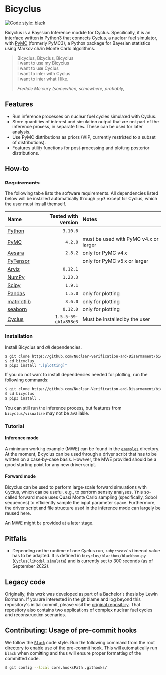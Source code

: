 # Bicyclus
[![Code style: black](https://img.shields.io/badge/code%20style-black-000000.svg)](https://github.com/psf/black)

Bicyclus is a Bayesian Inference module for Cyclus.
Specifically, it is an interface written in Python3 that connects
[Cyclus](https://fuelcycle.org/), a nuclear fuel simulator, with
[PyMC](https://www.pymc.io/) (formerly PyMC3), a Python package for
Bayesian statistics using Markov chain Monte Carlo algorithms.

> Bicyclus, Bicyclus, Bicyclus  
> I want to use my Bicyclus  
> I want to use Cyclus  
> I want to infer with Cyclus  
> I want to infer what I like.  
>
> _Freddie Mercury (somewhen, somewhere, probably)_

## Features
- Run inference processes on nuclear fuel cycles simulated with Cyclus.
- Store quantities of interest and simulation output that are not part of the
  inference process, in separate files.
  These can be used for later analysis.
- Use PyMC distributions as priors (WIP, currently restricted to a subset of
  distributions).
- Features utility functions for post-processing and plotting posterior
  distributions.

## How-to
### Requirements
The following table lists the software requirements.
All dependencies listed below will be installed automatically through `pip3`
except for Cyclus, which the user must install themself.

| Name | Tested with version | Notes |
|:-----|---:|:---|
| [Python](https://www.python.org/) | `3.10.6` | |
| [PyMC](https://www.pymc.io/welcome.html) | `4.2.0` | must be used with PyMC v4.x or larger |
| [Aesara](https://aesara.readthedocs.io/en/latest/) | `2.8.2` | only for PyMC v4.x |
| [PyTensor](https://pytensor.readthedocs.io/en/latest/) | | only for PyMC v5.x or larger |
| [Arviz](https://python.arviz.org/en/latest/index.html) | `0.12.1` | |
| [NumPy](https://numpy.org/doc/stable/index.html) | `1.23.3` | |
| [Scipy](https://docs.scipy.org/doc/scipy/index.html) | `1.9.1` | |
| [Pandas](https://pandas.pydata.org/) | `1.5.0` | only for plotting |
| [matplotlib](https://matplotlib.org/) | `3.6.0` | only for plotting |
| [seaborn](https://seaborn.pydata.org/) | `0.12.0` | only for plotting |
| [Cyclus](https://fuelcycle.org/) | `1.5.5-59-gb1a858e3` | Must be installed by the user |

### Installation
Install Bicyclus and *all* dependencies.
```bash
$ git clone https://github.com/Nuclear-Verification-and-Disarmament/bicyclus.git
$ cd bicyclus
$ pip3 install ".[plotting]"
```

If you do not want to install dependencies needed for plotting, run the
following commands:
```bash
$ git clone https://github.com/Nuclear-Verification-and-Disarmament/bicyclus.git
$ cd bicyclus
$ pip3 install .
```
You can still run the inference process, but features from
`bicyclus/visualize` may not be available.

### Tutorial
#### Inference mode
A minimum working example (MWE) can be found in the [`examples`](/examples)
directory.
At the moment, Bicyclus can be used through a driver script that has to be
written on a case-by-case basis.
However, the MWE provided should be a good starting point for any new driver script.

#### Forward mode
Bicyclus can be used to perform large-scale forward simulations with Cyclus,
which can be useful, e.g., to perform sensity analyses.
This so-called forward mode uses Quasi Monte Carlo sampling (specifically, Sobol
sequences) to efficiently sample the input parameter space.
Furthermore, the driver script and file structure used in the inference mode can
largely be reused here.

An MWE might be provided at a later stage.

## Pitfalls
- Depending on the runtime of one Cyclus run, `subprocess`'s timeout value has
  to be adapted.
  It is defined in `bicyclus/blackbox/blackbox.py`
  (`CyclusCliModel.simulate`) and is currently set to 300 seconds (as of
  September 2022).

## Legacy code
Originally, this work was developed as part of a Bachelor's thesis by Lewin
Bormann.
If you are interested in the git blame and log beyond this repository's initial
commit, please visit the
[original repository](https://git.rwth-aachen.de/nvd/fuel-cycle/bayesian-cycle/).
That repository also contains two applications of complex nuclear fuel cycles
and reconstruction scenarios.

## Contributing: Usage of pre-commit hooks
We follow the [`Black`](https://black.readthedocs.io/en/stable/) code style.
Run the following command from the root directory to enable use of the
pre-commit hook.
This will automatically run `black` when comitting and thus will ensure proper
formatting of the committed code.
```bash
$ git config --local core.hooksPath .githooks/
```
